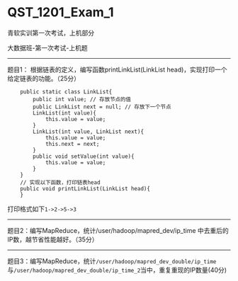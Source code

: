 # QST_1201_Exam_1
青软实训第一次考试，上机部分

大数据班-第一次考试-上机题

---

题目1： 根据链表的定义，编写函数printLinkList(LinkList head)，实现打印一个给定链表的功能。（25分）
```
	public static class LinkList{
		public int value; // 存放节点的值
		public LinkList next = null; // 存放下一个节点
		LinkList(int value){
			this.value = value;
		}
		LinkList(int value, LinkList next){
			this.value = value;
			this.next = next;
		}
		public void setValue(int value){
			this.value = value;
		}
	}
	// 实现以下函数，打印链表head
	public void printLinkList(LinkList head){
	}
```

打印格式如下`1->2->5->3`

---

题目2：编写MapReduce，统计/user/hadoop/mapred_dev/ip_time 中去重后的IP数，越节省性能越好。（35分）

---

题目3：编写MapReduce，统计`/user/hadoop/mapred_dev_double/ip_time`与`/user/hadoop/mapred_dev_double/ip_time_2`当中，重复重现的IP数量(40分)



